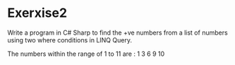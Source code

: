 # Exerxise2
Write a program in C# Sharp to find the +ve numbers from a list of numbers using two where conditions in LINQ Query.

The numbers within the range of 1 to 11 are :
1 3 6 9 10

